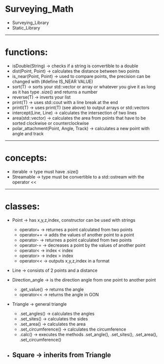 # Surveying_Math
- Surveying_Library
- Static_Library
*******************************************************
# functions:

- isDouble(String) -> checks if a string is convertible to a double
- dist(Point, Point) -> calculates the distance between two points
- is_near(Point, Point) -> used to compare points, the precision can be changed with (#define IS_NEAR VALUE)
- sort(T) -> sorts your std::vector or array or whatever you give it as long as it has type .size() and returns a number
- reverse(T) -> inverts your list
- print(T) -> uses std::cout with a line break at the end
- printl(T) -> uses print(T) (see above) to output arrays or std::vectors
- intercept(Line, Line) -> calculates the intersection of two lines
- area(std::vector<Point>) -> calculates the area from points that have to be sorted clockwise or counterclockwise
- polar_attachment(Point, Angle, Track) -> calculates a new point with angle and track
*******************************************************

# concepts:

- iterable -> type must have .size()
- Streamable -> type must be convertible to a std::ostream with the operator <<
*******************************************************

# classes:

- Point -> has x,y,z,index, constructor can be used with strings
	- operator+ -> returnes a point calculated from two points
	- operator+= -> adds the values of another point to a point
	- operator- -> returnes a point calculated from two points
	- operator-= -> decreases a point by the values of another point
	- operator< -> index < index
	- operator> -> index > index
	- operator<< -> outputs x,y,z,index in a format

- Line -> consists of 2 points and a distance

- Direction_angle -> is the direction angle from one point to another point
	- .get_value() -> returns the angle
	- operator<< -> returns the angle in GON

- Triangle -> general triangle
	- .set_angles() -> calculates the angles
	- .set_sites() -> calculates the sides
	- .set_area() -> calculates the area
	- .set_circumference() -> calculates the circumference
	- .calc() -> executes the methods .set_angle(), .set_sites(), .set_area(), .set_circumference()

- Square -> inherits from Triangle
	-
